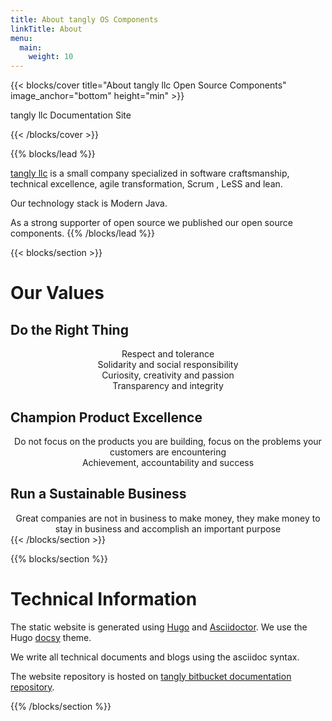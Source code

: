 ```yaml
---
title: About tangly OS Components
linkTitle: About
menu:
  main:
    weight: 10
---
```


{{< blocks/cover title="About tangly llc Open Source Components" image_anchor="bottom" height="min" >}}
<p class="lead mt-5">tangly llc Documentation Site</p>
{{< /blocks/cover >}}

{{% blocks/lead %}}

<a href="https://www.tangly.net">tangly llc</a> is a small company specialized in software craftsmanship, technical excellence, agile transformation, Scrum
, LeSS and lean.

Our technology stack is Modern Java.

As a strong supporter of open source we published our open source components.
{{% /blocks/lead %}}

{{< blocks/section >}}
<div class="col-12">
<h1 class="text-center">Our Values</h1>
<h2 class="text-center">Do the Right Thing</h2>
<div style="text-align: center;">Respect and tolerance</div>
<div style="text-align: center;">Solidarity and social responsibility</div>
<div style="text-align: center;">Curiosity, creativity and passion</div>
<div style="text-align: center;">Transparency and integrity</div>

<h2 class="text-center">Champion Product Excellence</h2>
<div style="text-align: center;">Do not focus on the products you are building, focus on the problems your customers are encountering</div>
<div style="text-align: center;">Achievement, accountability and success</div>

<h2 class="text-center">Run a Sustainable Business</h2>
<div style="text-align: center;">Great companies are not in business to make money, they make money to stay in business and accomplish an important purpose</div>
{{< /blocks/section >}}

{{% blocks/section %}}
<div class="col-12">
<h1 class="text-center">Technical Information</h1>

The static website is generated using [Hugo](https://gohugo.io/) and [Asciidoctor](https://asciidoctor.org/).
We use the Hugo [docsy](https://www.docsy.dev/) theme.

We write all technical documents and blogs using the asciidoc syntax.

The website repository is hosted on [tangly bitbucket documentation repository](https://bitbucket.org/tangly-team/tangly-team.bitbucket.io/).
</div>
{{% /blocks/section %}}
